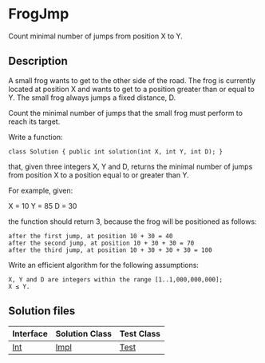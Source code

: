 # FrogJmp

Count minimal number of jumps from position X to Y.

## Description

A small frog wants to get to the other side of the road. The frog is currently located at position X and wants to get to a position greater than or equal to Y. The small frog always jumps a fixed distance, D.

Count the minimal number of jumps that the small frog must perform to reach its target.

Write a function:

	class Solution { public int solution(int X, int Y, int D); }

that, given three integers X, Y and D, returns the minimal number of jumps from position X to a position equal to or greater than Y.

For example, given:

  X = 10
  Y = 85
  D = 30

the function should return 3, because the frog will be positioned as follows:

	after the first jump, at position 10 + 30 = 40
	after the second jump, at position 10 + 30 + 30 = 70
	after the third jump, at position 10 + 30 + 30 + 30 = 100

Write an efficient algorithm for the following assumptions:

	X, Y and D are integers within the range [1..1,000,000,000];
	X ≤ Y.

## Solution files

|  Interface | Solution Class  | Test Class  |
| :------------ | :------------ | :------------ |
| [Int](../../../src/main/java/Int.java)  |  [Impl](../../../src/main/java/Impl.java) | [Test](../../../src/test/java/Test.java)  |
